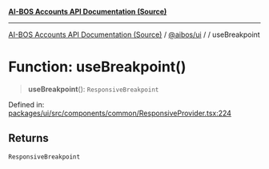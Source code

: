 [**AI-BOS Accounts API Documentation (Source)**](../../../README.md)

***

[AI-BOS Accounts API Documentation (Source)](../../../README.md) / [@aibos/ui](../README.md) / [](../README.md) / useBreakpoint

# Function: useBreakpoint()

> **useBreakpoint**(): `ResponsiveBreakpoint`

Defined in: [packages/ui/src/components/common/ResponsiveProvider.tsx:224](https://github.com/pohlai88/accounts/blob/48103fb36d28b2b9bfb33472b6de2f719773cde9/packages/ui/src/components/common/ResponsiveProvider.tsx#L224)

## Returns

`ResponsiveBreakpoint`
